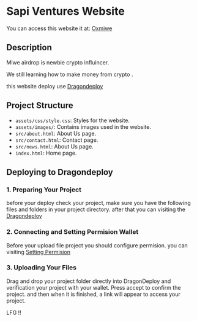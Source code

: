 # Sapi Ventures Website

You can access this website it at: [Oxmiwe](https://emufjnojmy7xnu3qspbvbqxr4vqf7yjq6o4cnii7sobcy6cde5pa.arweave.net/IyhUtclmP3bTcJPDUMLx5WBf4TDzuCahH5OCLHhDJ14/)

## Description

Miwe airdrop is newbie crypto influincer.

We still learning how to make money from crypto . 


this website deploy use [Dragondeploy](https://dragondeploy.xyz/)

## Project Structure

- `assets/css/style.css`: Styles for the website.
- `assets/images/`: Contains images used in the website.
- `src/about.html`: About Us page.
- `src/contact.html`: Contact page.
- `src/news.html`: About Us page.
- `index.html`: Home page.

## Deploying to Dragondeploy

### 1. Preparing Your Project

before your deploy check your project, make sure you have the following files and folders in your project directory. after that
you can visiting the [Dragondeploy](https://dragondeploy.xyz/)

### 2. Connecting and Setting Permision Wallet

Before your upload file project you should configure permision.
you can visiting [Setting Permision](https://dragondeploy.xyz/pro-tips)

### 3. Uploading Your Files

Drag and drop your project folder directly into DragonDeploy and verification your project with your wallet. Press accept to confirm the project. and then when it is finished, a link will appear to access your project.

LFG !!
